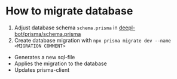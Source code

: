 # How to migrate database

1. Adjust database schema `schema.prisma` in [deepl-bot/prisma/schema.prisma](../../deepl-bot/prisma/schema.prisma)
2. Create database migration with `npx prisma migrate dev --name <MIGRATION COMMENT>`
  - Generates a new sql-file
  - Applies the migration to the database
  - Updates prisma-client
